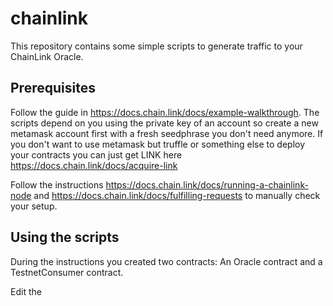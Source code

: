 # chainlink

This repository contains some simple scripts to generate traffic to your ChainLink Oracle.

## Prerequisites

Follow the guide in https://docs.chain.link/docs/example-walkthrough. The scripts depend on you using the private key of an account so create a new metamask account first with a fresh seedphrase you don't need anymore. If you don't want to use metamask but truffle or something else to deploy your contracts you can just get LINK here https://docs.chain.link/docs/acquire-link

Follow the instructions https://docs.chain.link/docs/running-a-chainlink-node and https://docs.chain.link/docs/fulfilling-requests to manually check your setup.

## Using the scripts

During the instructions you created two contracts: An Oracle contract and a TestnetConsumer contract.

Edit the 
